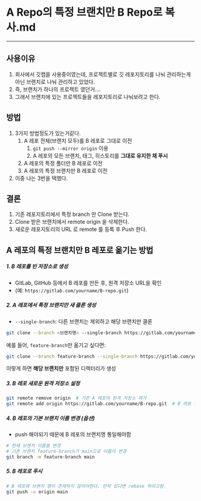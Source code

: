 # A Repo의 특정 브랜치만 B Repo로 복사.md

---

>

## 사용이유

1. 회사에서 깃랩을 사용중이였는데, 프로젝트별로 깃 레포지토리를 나눠 관리하는게 아닌 브랜치로 나눠 관리하고 있었다.
2. 즉, 브랜치가 하나의 프로젝트 였던거....
3. 그래서 브랜치에 있는 프로젝트들을 레포지토리로 나눠보려고 한다. 

## 방법

1. 3가지 방법정도가 있는거같다. 
   1. A 레포 전체(브랜치 모두)를 B 레포로 그대로 이전 
      1. `git push --mirror origin` 이용 
      2. A 레포의 모든 브랜치, 태그, 히스토리를 **그대로 유지한 채 푸시**
   2. A 레포의 특정 폴더만 B 레포로 이전
   3. A 레포의 특정 브랜치만 B 레포로 이전 
2. 이중 나는 3번을 택했다. 

## 결론

1. 기존 레포지토리에서 특정 branch 만 Clone 받는다. 
2. Clone 받은 브랜치에서 remote origin 을 삭제한다. 
3. 새로운 레포지토리의 URL 로 remote 를 등록 후 Push 한다. 



## A 레포의 특정 브랜치만 B 레포로 옮기는 방법

##### 1. B 레포를 빈 저장소로 생성

- GitLab, GitHub 등에서 B 레포를 만든 후, 원격 저장소 URL을 확인
- (예: `https://gitlab.com/yourname/B-repo.git`)

##### 2. A 레포에서 특정 브랜치만 새 클론 생성

- `--single-branch`: 다른 브랜치는 제외하고 해당 브랜치만 클론

```bash
git clone --branch <브랜치명> --single-branch https://gitlab.com/yourname/A-repo.git
```

예를 들어, `feature-branch`만 옮기고 싶다면:

```bash
git clone --branch feature-branch --single-branch https://gitlab.com/yourname/A-repo.git
```

이렇게 하면 **해당 브랜치만** 포함된 디렉터리가 생성

##### 3. B 레포 새로운 원격 저장소 설정

```bash
git remote remove origin  # 기존 A 레포의 원격 저장소 제거
git remote add origin https://gitlab.com/yourname/B-repo.git  # B 레포 원격 저장소 추가
```

##### 4. B 레포의 기본 브랜치 이름 변경 (옵션)

- push 해야되기 때문에 B 레포의 브랜치명 통일해야함 

```bash
# 현재 브랜치 이름을 변경
# 기존 브랜치 feature-branch가 main으로 이름이 변경
git branch -m feature-branch main
```

##### 5. B 레포로 푸시

```bash
# B 레포에 브랜치 명이 존재하지 않아야한다. 만약 있다면 rebase 하라고함. 
git push -u origin main
```